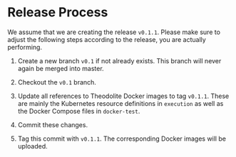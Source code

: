 # Release Process

We assume that we are creating the release `v0.1.1`. Please make sure to adjust
the following steps according to the release, you are actually performing.

1. Create a new branch `v0.1` if not already exists. This branch will never
again be merged into master.

2. Checkout the `v0.1` branch.

3. Update all references to Theodolite Docker images to tag `v0.1.1`. These are
mainly the Kubernetes resource definitions in `execution` as well as the Docker
Compose files in `docker-test`.

4. Commit these changes.

5. Tag this commit with `v0.1.1`. The corresponding Docker images will be uploaded.
